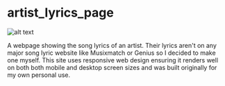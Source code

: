 # artist_lyrics_page

![alt text](https://github.com/sjdmurden/artist_lyrics_page/blob/main/lyricex.png?raw=true)

A webpage showing the song lyrics of an artist. 
Their lyrics aren't on any major song lyric website like Musixmatch or Genius so I decided to make one myself. This site uses responsive web design ensuring it renders well on both both mobile and desktop screen sizes and was built originally for my own personal use.
